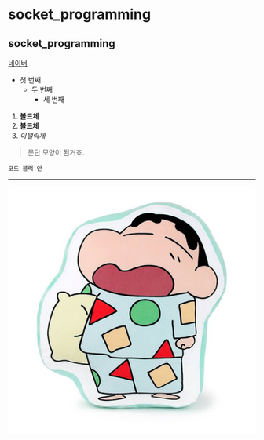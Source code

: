 # socket_programming
## socket_programming

[네이버](https://www.naver.com)

- 첫 번째
  - 두 번째
    - 세 번째

1. **볼드체**
2. __볼드체__
3. *이탤릭체*

>문단 모양이 된거죠.

```
코드 블럭 안
```

* * *

<img width="" height="" src="./png/짱구.png"></img>
